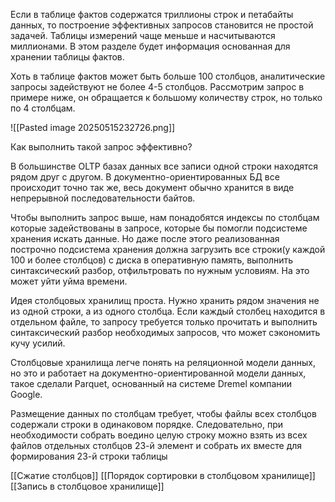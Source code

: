 Если в таблице фактов содержатся триллионы строк и петабайты данных, то построение эффективных запросов становится не простой задачей. Таблицы измерений чаще меньше и насчитываются миллионами. В этом разделе будет информация основанная для хранении таблицы фактов.

Хоть в таблице фактов может быть больше 100 столбцов, аналитические запросы задействуют не более 4-5 столбцов. Рассмотрим запрос в примере ниже, он обращается к большому количеству строк, но только по 4 столбцам.

![[Pasted image 20250515232726.png]]

Как выполнить такой запрос эффективно?

В большинстве OLTP базах данных все записи одной строки находятся рядом друг с другом. В документно-ориентированных БД все происходит точно так же, весь документ обычно хранится в виде непрерывной последовательности байтов.

Чтобы выполнить запрос выше, нам понадобятся индексы по столбцам которые задействованы в запросе, которые бы помогли подсистеме хранения искать данные. Но даже после этого реализованная построчно подсистема хранения должна загрузить все строки(у каждой 100 и более столбцов) с диска в оперативную память, выполнить синтаксический разбор, отфильтровать по нужным условиям. На это может уйти уйма времени.

Идея столбцовых хранилищ проста. Нужно хранить рядом значения не из одной строки, а из одного столбца. Если каждый столбец находится в отдельном файле, то запросу требуется только прочитать и выполнить синтаксический разбор необходимых запросов, что может сэкономить кучу усилий.

Столбцовые хранилища легче понять на реляционной модели данных, но это и работает на документно-ориентированной модели данных, такое сделали Parquet, основанный на системе Dremel компании Google.

Размещение данных по столбцам требует, чтобы файлы всех столбцов содержали строки в одинаковом порядке. Следовательно, при необходимости собрать воедино целую строку можно взять из всех файлов отдельных столбцов 23-й элемент и собрать их вместе для формирования 23-й строки таблицы

[[Сжатие столбцов]]
[[Порядок сортировки в столбцовом хранилище]]
[[Запись в столбцовое хранилище]]